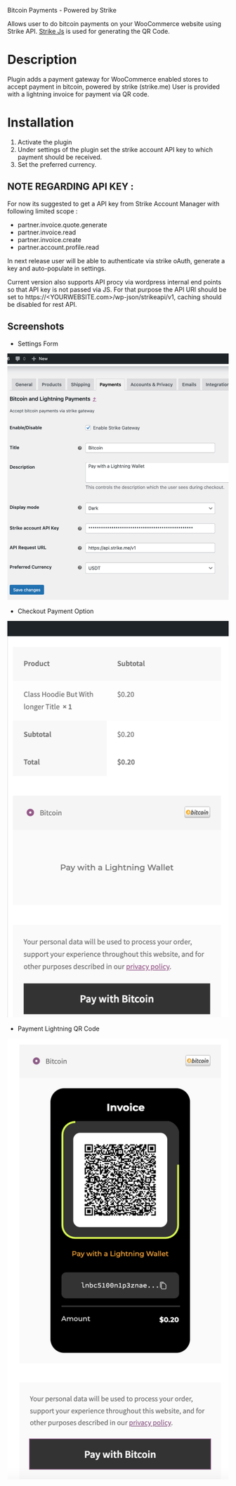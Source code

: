 Bitcoin Payments - Powered by Strike

Allows user to do bitcoin payments on your WooCommerce website using Strike API. 
[Strike Js](https://github.com/rahulbile/strike-js) is used for generating the QR Code. 

# Description

Plugin adds a payment gateway for WooCommerce enabled stores to accept payment in bitcoin, powered by strike (strike.me)
User is provided with a lightning invoice for payment via QR code.

# Installation

1. Activate the plugin
2. Under settings of the plugin set the strike account API key to which payment should be received.
4. Set the preferred currency.

## NOTE REGARDING API KEY :
For now its suggested to get a API key from Strike Account Manager with following limited scope :
* partner.invoice.quote.generate
* partner.invoice.read
* partner.invoice.create
* partner.account.profile.read
    
In next release user will be able to authenticate via strike oAuth, generate a key and auto-populate in settings.

Current version also supports API procy via wordpress internal end points so that API key is not passed via JS. For that purpose the API URl should be set to 
https://<YOURWEBSITE.com>/wp-json/strikeapi/v1, caching should be disabled for rest API.

## Screenshots

  - Settings Form

  ![woocommerceStrikeSettings.png](/assets/images/woocommerceStrikeSettings.png?raw=true "Payment Gateway Settings")


  - Checkout Payment Option

  ![woocommerceStrikeCheckoutOption.png](/assets/images/woocommerceStrikeCheckoutOption.png?raw=true "Payment Gateway Settings")


  - Payment Lightning QR Code

  ![woocommerceStrikeQRPayment.png](/assets/images/woocommerceStrikeQRPayment.png?raw=true "Payment Gateway Settings")
